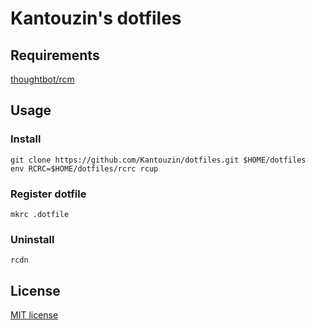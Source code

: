 # Kantouzin's dotfiles

## Requirements

[thoughtbot/rcm](https://github.com/thoughtbot/rcm)


## Usage

### Install

```fish
git clone https://github.com/Kantouzin/dotfiles.git $HOME/dotfiles
env RCRC=$HOME/dotfiles/rcrc rcup
```

### Register dotfile

```fish
mkrc .dotfile
```

### Uninstall

```fish
rcdn
```

## License

[MIT license](LICENSE)
